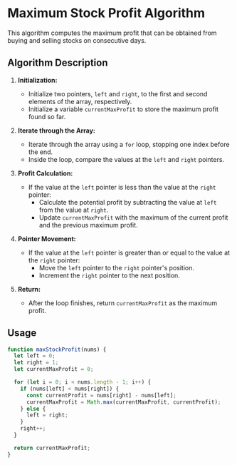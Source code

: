 # Maximum Stock Profit Algorithm

This algorithm computes the maximum profit that can be obtained from buying and selling stocks on consecutive days.

## Algorithm Description

1. **Initialization:**

   - Initialize two pointers, `left` and `right`, to the first and second elements of the array, respectively.
   - Initialize a variable `currentMaxProfit` to store the maximum profit found so far.

2. **Iterate through the Array:**

   - Iterate through the array using a `for` loop, stopping one index before the end.
   - Inside the loop, compare the values at the `left` and `right` pointers.

3. **Profit Calculation:**

   - If the value at the `left` pointer is less than the value at the `right` pointer:
     - Calculate the potential profit by subtracting the value at `left` from the value at `right`.
     - Update `currentMaxProfit` with the maximum of the current profit and the previous maximum profit.

4. **Pointer Movement:**

   - If the value at the `left` pointer is greater than or equal to the value at the `right` pointer:
     - Move the `left` pointer to the `right` pointer's position.
     - Increment the `right` pointer to the next position.

5. **Return:**
   - After the loop finishes, return `currentMaxProfit` as the maximum profit.

## Usage

```javascript
function maxStockProfit(nums) {
  let left = 0;
  let right = 1;
  let currentMaxProfit = 0;

  for (let i = 0; i < nums.length - 1; i++) {
    if (nums[left] < nums[right]) {
      const currentProfit = nums[right] - nums[left];
      currentMaxProfit = Math.max(currentMaxProfit, currentProfit);
    } else {
      left = right;
    }
    right++;
  }

  return currentMaxProfit;
}
```
